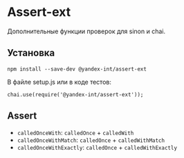# Assert-ext

Дополнительные функции проверок для sinon и chai.

## Установка

`npm install --save-dev @yandex-int/assert-ext`

В файле setup.js или в коде тестов:

`chai.use(require('@yandex-int/assert-ext'));`

## Assert

* `calledOnceWith`: `calledOnce` + `calledWith`
* `calledOnceWithMatch`: `calledOnce` + `calledWithMatch`
* `calledOnceWithExactly`: `calledOnce` + `calledWithExactly`
